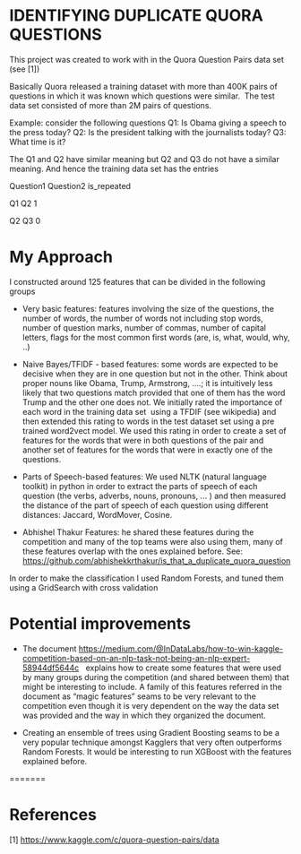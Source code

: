 # IDENTIFYING DUPLICATE QUORA QUESTIONS 
This project was created to work with in the Quora Question Pairs data set (see [1])

Basically Quora released a training dataset with more than 400K pairs of questions in which it was known which questions were similar.  The test data set consisted of more than 2M pairs of questions.

Example: consider the following questions
Q1: Is Obama giving a speech to the press today?
Q2: Is the president talking with the journalists today?
Q3: What time is it?

The Q1 and Q2 have similar meaning but Q2 and Q3 do not have a similar meaning. And hence the training data set has the entries

Question1	Question2 	is_repeated

Q1        Q2          1

Q2        Q3          0		


# My Approach
I constructed around 125 features that can be divided in the following groups

* Very basic features: features involving the size of the questions, the number of words, the number of words not including stop words, number of question marks, number of commas, number of capital letters, flags for the most common first words (are, is, what, would, why, ..) 

* Naive Bayes/TFIDF - based features: some words are expected to be decisive when they are in one question but not in the other. Think about proper nouns like Obama, Trump, Armstrong, ....; it is intuitively less likely that two questions match provided that one of them has the word Trump and the other one does not. We initially rated the importance of each word in the training data set  using a TFDIF (see wikipedia) and then extended this rating to words in the test dataset set using a pre trained word2vect model. We used this rating in order to create a set of features for the words that were in both questions of the pair and another set of features for the words that were in exactly one of the questions. 

* Parts of Speech-based features: We used NLTK (natural language toolkit) in python in order to extract the parts of speech of each question (the verbs, adverbs, nouns, pronouns, ... ) and then measured the distance of the part of speech of each question using different distances: Jaccard, WordMover, Cosine.

* Abhishel Thakur Features: he shared these features during the competition and many of the top teams were also using them, many of these features overlap with the ones explained before. See: https://github.com/abhishekkrthakur/is_that_a_duplicate_quora_question

In order to make the classification I used Random Forests, and tuned them using a GridSearch with cross validation 


# Potential improvements
* The document https://medium.com/@InDataLabs/how-to-win-kaggle-competition-based-on-an-nlp-task-not-being-an-nlp-expert-58944df5644c   explains how to create some features that were used by many groups during the competition (and shared between them) that might be interesting to include. A family of this features referred in the document as “magic features” seams to be very relevant to the competition even though it is very dependent on the way the data set was provided and the way in which they organized the document.

* Creating an ensemble of trees using Gradient Boosting seams to be a very popular technique amongst Kagglers that very often outperforms Random Forests. It would be interesting to run XGBoost with the features explained before.

=======
# References
[1]  https://www.kaggle.com/c/quora-question-pairs/data



